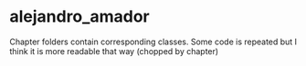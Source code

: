 # alejandro_amador

Chapter folders contain corresponding classes. Some code is repeated but I think it is more readable that way (chopped by chapter)
